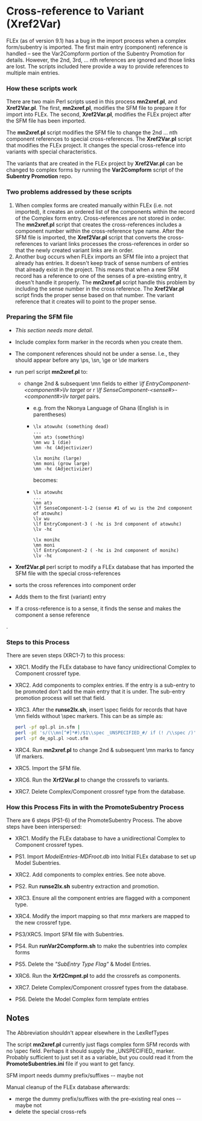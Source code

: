 # Cross-reference to Variant (Xref2Var)
FLEx (as of version 9.1) has a bug in the import process when a complex form/subentry is imported. The first main entry (component) reference is handled &ndash; see the Var2Compform portion of the Subentry Promotion for details. However, the 2nd, 3rd, ... nth references are ignored and those links are lost. The scripts included here provide a way to provide references to multiple main entries.

### How these scripts work

There are two main Perl scripts used in this process **mn2xref.pl**, and **Xref2Var.pl**. The first, **mn2xref.pl**, modifies the SFM file to prepare it for import into FLEx. The second, **Xref2Var.pl**, modifies the FLEx project after the SFM file has been imported.

The **mn2xref.pl** script modifies the SFM file to change the 2nd ... nth component references to  special cross-references. The  **Xref2Var.pl** script that modifies the FLEx project. It changes the special cross-refence into variants with special characteristics.

The variants that are created in the FLEx project by **Xref2Var.pl** can be changed to complex forms by running the **Var2Compform** script of the **Subentry Promotion** repo.

### Two problems addressed by these scripts

1) When complex forms  are created manually within FLEx (i.e. not imported), it creates an ordered list of the components within the record of the Complex form entry. Cross-references are not stored in order.  The **mn2xref.pl** script that creates the cross-references includes a component number within the cross-reference type name. After the SFM file is imported, the **Xref2Var.pl**  script that converts the cross-references to variant links processes the cross-references in order so that the newly created variant links are in order.
2) Another bug occurs when FLEx imports an SFM file into a project that already has entries. It doesn't keep track of sense numbers of entries that already exist in the project. This means that when a new SFM record has a reference to one of the senses of a pre-existing entry, it doesn't handle it properly. The **mn2xref.pl** script handle this problem by including the sense number in the cross reference. The  **Xref2Var.pl**  script finds the proper sense based on that number. The variant reference that it creates will to point to the proper sense.

### Preparing the SFM file

* *This section needs more detail.*

* Include complex form marker in the records when you create them.

* The component references should not be under a sense. I.e., they should appear before any \\ps,  \\sn,  \\ge or  \\de markers

* run perl script **mn2xref.pl** to:
  * change 2nd & subsequent \mn fields to either *\lf EntryComponent-<component#>\lv target* or r *\lf SenseComponent-<sense#>-<component#>\lv target*  pairs.

    * e.g. from the Nkonya Language of Ghana (English is in  parentheses)

    * ````SFM (MDF)
      \lx atowuhɛ (something dead)
      ...
      \mn atɔ (something)
      \mn wu 1 (die)
      \mn -hɛ (Adjectivizer)
      
      \lx monihɛ (large)
      \mn moni (grow large)
      \mn -hɛ (Adjectivizer)
      ````
      becomes:

    * ````SFM (MDF)
      \lx atowuhɛ
      ...
      \mn atɔ
      \lf SenseComponent-1-2 (sense #1 of wu is the 2nd component of atowuhɛ)
      \lv wu
      \lf EntryComponent-3 ( -hɛ is 3rd component of atowuhɛ)
      \lv -hɛ
      
      \lx monihɛ
      \mn moni
      \lf EntryComponent-2 ( -hɛ is 2nd component of monihɛ)
      \lv -hɛ
      ````

*  **Xref2Var.pl**  perl script to modify a FLEx database that has imported the SFM file with the special cross-references

  * sorts the cross references into component order
  * Adds them to the first (variant) entry
  * If a cross-reference is to a sense, it finds the sense and makes the component a sense reference

.

### Steps to this Process

There are seven steps (XRC1-7) to this process:

- XRC1. Modify the FLEx database to have fancy unidirectional Complex to Component crossref type.

- XRC2. Add components to complex entries. If the entry is a sub-entry to be promoted don't add the main entry that it is under. The sub-entry promotion process will set that field.
- XRC3. After the **runse2lx.sh**, insert \spec fields for records that have \mn fields without \spec markers. This can be as simple as:

   ```bash
   perl -pf opl.pl in.sfm |
   perl -pE 's/(\\mn[^#]*#)/$1\\spec _UNSPECIFIED_#/ if (! /\\spec /)' |\
   perl -pf de_opl.pl >out.sfm
   ```

- XRC4. Run **mn2xref.pl** to change 2nd & subsequent \mn marks to fancy \lf markers.
- XRC5. Import the SFM file.
- XRC6. Run the **Xrf2Var.pl** to change the crossrefs to variants.
- XRC7. Delete Complex/Component crossref type from the database.

### How this Process Fits in with the PromoteSubentry Process

There are 6 steps (PS1-6) of the PromoteSubentry Process. The above steps have been interspersed:

- XRC1. Modify the FLEx database to have a unidirectional Complex to Component crossref types.

- PS1. Import  *ModelEntries-MDFroot.db*  into Initial FLEx database to set up Model Subentries.

- XRC2. Add components to complex entries. See note above.

- PS2. Run **runse2lx.sh** subentry extraction and promotion.

- XRC3. Ensure all the component entries are flagged with a component type.

- XRC4. Modify the import mapping so that *mnx* markers are mapped to the new crossref type.

- PS3/XRC5. Import SFM file with Subentries.

- PS4. Run **runVar2Compform.sh** to make the subentries into complex forms

- PS5. Delete the  *"SubEntry Type Flag"* & Model Entries.

- XRC6. Run the **Xrf2Cmpnt.pl** to add the crossrefs as components.

- XRC7. Delete Complex/Component crossref types from the database.

- PS6. Delete the Model Complex form template entries

## Notes


The Abbreviation shouldn't appear elsewhere in the LexRefTypes

The script **mn2xref.pl** currently just flags complex form SFM records with no \spec field. Perhaps it should supply the \_UNSPECIFIED\_ marker. Probably sufficient to just set it as a variable, but you could read it from the **PromoteSubentries.ini** file if you want to get fancy.

SFM import needs dummy prefix/suffixes -- maybe not

Manual cleanup of the FLEx database afterwards:

* merge the dummy prefix/suffixes with the pre-existing real ones -- maybe not
* delete the special cross-refs
